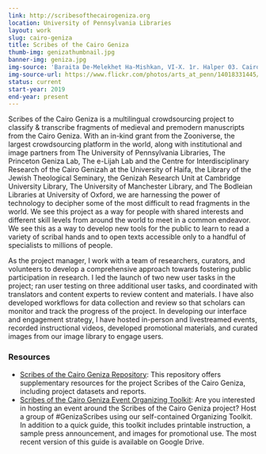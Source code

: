 ```yaml
---
link: http://scribesofthecairogeniza.org
location: University of Pennsylvania Libraries
layout: work
slug: cairo-geniza 
title: Scribes of the Cairo Geniza 
thumb-img: genizathumbnail.jpg
banner-img: geniza.jpg
img-source: 'Baraita De-Melekhet Ha-Mishkan, VI-X. 1r. Halper 03. Cairo Genizah Collection, University of Pennsylvania Center for Advanced Judaic Studies. Accessed November 30, 2016.'
img-source-url: https://www.flickr.com/photos/arts_at_penn/14018331445/
status: current
start-year: 2019
end-year: present
---
```


Scribes of the Cairo Geniza is a multilingual crowdsourcing project to classify & transcribe fragments of medieval and premodern manuscripts from the Cairo Geniza. With an in-kind grant from the Zooniverse, the largest crowdsourcing platform in the world, along with institutional and image partners from The University of Pennsylvania Libraries, The Princeton Geniza Lab, The e-Lijah Lab and the Centre for Interdisciplinary Research of the Cairo Genizah at the University of Haifa, the Library of the Jewish Theological Seminary, the Genizah Research Unit at Cambridge University Library, The University of Manchester Library, and The Bodleian Libraries at University of Oxford, we are harnessing the power of technology to decipher some of the most difficult to read fragments in the world. We see this project as a way for people with shared interests and different skill levels from around the world to meet in a common endeavor. We see this as a way to develop new tools for the public to learn to read a variety of scribal hands and to open texts accessible only to a handful of specialists to millions of people.

As the project manager, I work with a team of researchers, curators, and volunteers to develop a comprehensive approach towards fostering public participation in research. I led the launch of two new user tasks in the project; ran user testing on three additional user tasks, and coordinated with translators and content experts to review content and materials. I have also developed workflows for data collection and review so that scholars can monitor and track the progress of the project. In developing our interface and engagement strategy, I have hosted in-person and livestreamed events, recorded instructional videos, developed promotional materials, and curated images from our image library to engage users. 

### Resources 
* [Scribes of the Cairo Geniza Repository](https://repository.upenn.edu/cairogeniza/): This repository offers supplementary resources for the project Scribes of the Cairo Geniza, including project datasets and reports.
* [Scribes of the Cairo Geniza Event Organizing Toolkit](https://drive.google.com/open?id=1W4nxgG_UlFX9lwaajfQTMzkPEFI_kHNV): Are you interested in hosting an event around the Scribes of the Cairo Geniza project? Host a group of #GenizaScribes using our self-contained Organizing Toolkit. In addition to a quick guide, this toolkit includes printable instruction, a sample press announcement, and images for promotional use. The most recent version of this guide is available on Google Drive. 


 
